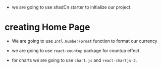- we are going to use shadCn starter to initialize our project.

# creating Home Page

- We are going to use `Intl.NumberFormat` function to format our currency
- we are going to use `react-countup` package for countup effect.

- for charts we are going to use `chart.js` and `react-chartjs-2`.
